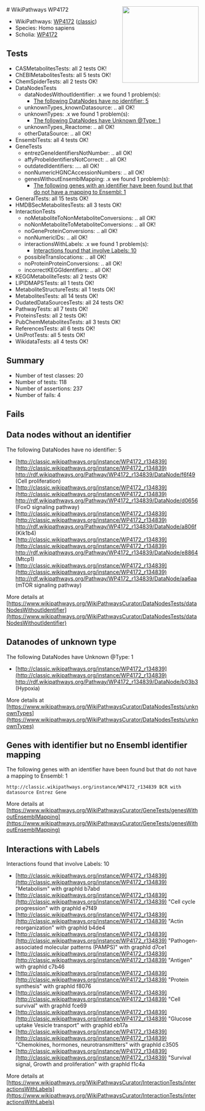 <img style="float: right; width: 200px" src="https://upload.wikimedia.org/wikipedia/commons/thumb/8/83/Wplogo_with_text_500.png/640px-Wplogo_with_text_500.png" />
# WikiPathways WP4172

* WikiPathways: [WP4172](https://wikipathways.org/pathways/WP4172) ([classic](https://classic.wikipathways.org/instance/WP4172))
* Species: Homo sapiens
* Scholia: [WP4172](https://scholia.toolforge.org/wikipathways/WP4172)
## Tests
* CASMetabolitesTests: all 2 tests OK!
* ChEBIMetabolitesTests: all 5 tests OK!
* ChemSpiderTests: all 2 tests OK!
* DataNodesTests
    * dataNodesWithoutIdentifier: .x we found 1 problem(s):
        * [The following DataNodes have no identifier: 5](#d2d32fa4)
    * unknownTypes_knownDatasource: .. all OK!
    * unknownTypes: .x we found 1 problem(s):
        * [The following DataNodes have Unknown @Type: 1](#839973df)
    * unknownTypes_Reactome: .. all OK!
    * otherDataSource: .. all OK!
* EnsemblTests: all 4 tests OK!
* GeneTests
    * entrezGeneIdentifiersNotNumber: .. all OK!
    * affyProbeIdentifiersNotCorrect: .. all OK!
    * outdatedIdentifiers: .... all OK!
    * nonNumericHGNCAccessionNumbers: .. all OK!
    * genesWithoutEnsemblMapping: .x we found 1 problem(s):
        * [The following genes with an identifier have been found but that do not have a mapping to Ensembl: 1](#40286d83)
* GeneralTests: all 15 tests OK!
* HMDBSecMetabolitesTests: all 3 tests OK!
* InteractionTests
    * noMetaboliteToNonMetaboliteConversions: .. all OK!
    * noNonMetaboliteToMetaboliteConversions: .. all OK!
    * noGeneProteinConversions: .. all OK!
    * nonNumericIDs: .. all OK!
    * interactionsWithLabels: .x we found 1 problem(s):
        * [Interactions found that involve Labels: 10](#fe97a8b8)
    * possibleTranslocations: .. all OK!
    * noProteinProteinConversions: .. all OK!
    * incorrectKEGGIdentifiers: .. all OK!
* KEGGMetaboliteTests: all 2 tests OK!
* LIPIDMAPSTests: all 1 tests OK!
* MetaboliteStructureTests: all 1 tests OK!
* MetabolitesTests: all 14 tests OK!
* OudatedDataSourcesTests: all 24 tests OK!
* PathwayTests: all 7 tests OK!
* ProteinsTests: all 2 tests OK!
* PubChemMetabolitesTests: all 3 tests OK!
* ReferencesTests: all 6 tests OK!
* UniProtTests: all 5 tests OK!
* WikidataTests: all 4 tests OK!


## Summary

* Number of test classes: 20
* Number of tests: 118
* Number of assertions: 237
* Number of fails: 4

## Fails

<a name="d2d32fa4" />

## Data nodes without an identifier

The following DataNodes have no identifier: 5

* [http://classic.wikipathways.org/instance/WP4172_r134839](http://classic.wikipathways.org/instance/WP4172_r134839) http://rdf.wikipathways.org/Pathway/WP4172_r134839/DataNode/f6f49 (Cell proliferation)
* [http://classic.wikipathways.org/instance/WP4172_r134839](http://classic.wikipathways.org/instance/WP4172_r134839) http://rdf.wikipathways.org/Pathway/WP4172_r134839/DataNode/d0656 (FoxO signaling
pathway)
* [http://classic.wikipathways.org/instance/WP4172_r134839](http://classic.wikipathways.org/instance/WP4172_r134839) http://rdf.wikipathways.org/Pathway/WP4172_r134839/DataNode/a806f (Kik1b4)
* [http://classic.wikipathways.org/instance/WP4172_r134839](http://classic.wikipathways.org/instance/WP4172_r134839) http://rdf.wikipathways.org/Pathway/WP4172_r134839/DataNode/e8864 (Mtcp1)
* [http://classic.wikipathways.org/instance/WP4172_r134839](http://classic.wikipathways.org/instance/WP4172_r134839) http://rdf.wikipathways.org/Pathway/WP4172_r134839/DataNode/aa6aa (mTOR signaling
pathway)


More details at [https://www.wikipathways.org/WikiPathwaysCurator/DataNodesTests/dataNodesWithoutIdentifier](https://www.wikipathways.org/WikiPathwaysCurator/DataNodesTests/dataNodesWithoutIdentifier)

<a name="839973df" />

## Datanodes of unknown type

The following DataNodes have Unknown @Type: 1

* [http://classic.wikipathways.org/instance/WP4172_r134839](http://classic.wikipathways.org/instance/WP4172_r134839) http://rdf.wikipathways.org/Pathway/WP4172_r134839/DataNode/b03b3 (Hypoxia)


More details at [https://www.wikipathways.org/WikiPathwaysCurator/DataNodesTests/unknownTypes](https://www.wikipathways.org/WikiPathwaysCurator/DataNodesTests/unknownTypes)

<a name="40286d83" />

## Genes with identifier but no Ensembl identifier mapping

The following genes with an identifier have been found but that do not have a mapping to Ensembl: 1
```
http://classic.wikipathways.org/instance/WP4172_r134839 BCR with datasource Entrez Gene
```

More details at [https://www.wikipathways.org/WikiPathwaysCurator/GeneTests/genesWithoutEnsemblMapping](https://www.wikipathways.org/WikiPathwaysCurator/GeneTests/genesWithoutEnsemblMapping)

<a name="fe97a8b8" />

## Interactions with Labels

Interactions found that involve Labels: 10

* [http://classic.wikipathways.org/instance/WP4172_r134839](http://classic.wikipathways.org/instance/WP4172_r134839) "Metabolism" with graphId b7abd
* [http://classic.wikipathways.org/instance/WP4172_r134839](http://classic.wikipathways.org/instance/WP4172_r134839) "Cell cycle progression" with graphId e7f49
* [http://classic.wikipathways.org/instance/WP4172_r134839](http://classic.wikipathways.org/instance/WP4172_r134839) "Actin reorganization" with graphId b4de4
* [http://classic.wikipathways.org/instance/WP4172_r134839](http://classic.wikipathways.org/instance/WP4172_r134839) "Pathogen-associated
molecular patterns
(PAMPS)" with graphId d7ce1
* [http://classic.wikipathways.org/instance/WP4172_r134839](http://classic.wikipathways.org/instance/WP4172_r134839) "Antigen" with graphId c7b46
* [http://classic.wikipathways.org/instance/WP4172_r134839](http://classic.wikipathways.org/instance/WP4172_r134839) "Protein synthesis" with graphId f8076
* [http://classic.wikipathways.org/instance/WP4172_r134839](http://classic.wikipathways.org/instance/WP4172_r134839) "Cell survival" with graphId fce69
* [http://classic.wikipathways.org/instance/WP4172_r134839](http://classic.wikipathways.org/instance/WP4172_r134839) "Glucose uptake
Vesicle transport" with graphId eb17a
* [http://classic.wikipathways.org/instance/WP4172_r134839](http://classic.wikipathways.org/instance/WP4172_r134839) "Chemokines, 
hormones, 
neurotransmitters" with graphId c3505
* [http://classic.wikipathways.org/instance/WP4172_r134839](http://classic.wikipathways.org/instance/WP4172_r134839) "Survival signal,
Growth and proliferation" with graphId f1c4a


More details at [https://www.wikipathways.org/WikiPathwaysCurator/InteractionTests/interactionsWithLabels](https://www.wikipathways.org/WikiPathwaysCurator/InteractionTests/interactionsWithLabels)

